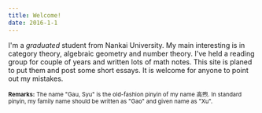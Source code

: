```yaml
---
title: Welcome!
date: 2016-1-1
---
```


I'm a *graduated* student from Nankai University. My main interesting is in category theory, algebraic geometry and number theory. I've held a reading group for couple of years and written lots of math notes. This site is planed to put them and post some short essays. It is welcome for anyone to point out my mistakes.

<small>**Remarks:** The name "Gau, Syu" is the old-fashion pinyin of my name 高煦. In standard pinyin, my family name should be written as "Gao" and given name as "Xu".</small>
